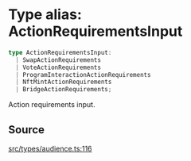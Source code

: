# Type alias: ActionRequirementsInput

```ts
type ActionRequirementsInput: 
  | SwapActionRequirements
  | VoteActionRequirements
  | ProgramInteractionActionRequirements
  | NftMintActionRequirements
  | BridgeActionRequirements;
```

Action requirements input.

## Source

[src/types/audience.ts:116](https://github.com/torque-labs/torque-ts-sdk/blob/35180ea2561c531d50df4b23b7bd32172a5fdc80/src/types/audience.ts#L116)
